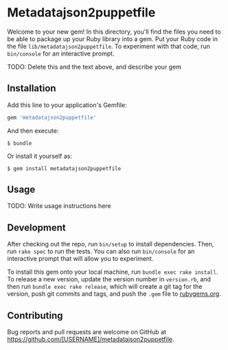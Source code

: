 # Metadatajson2puppetfile

Welcome to your new gem! In this directory, you'll find the files you need to be able to package up your Ruby library into a gem. Put your Ruby code in the file `lib/metadatajson2puppetfile`. To experiment with that code, run `bin/console` for an interactive prompt.

TODO: Delete this and the text above, and describe your gem

## Installation

Add this line to your application's Gemfile:

```ruby
gem 'metadatajson2puppetfile'
```

And then execute:

    $ bundle

Or install it yourself as:

    $ gem install metadatajson2puppetfile

## Usage

TODO: Write usage instructions here

## Development

After checking out the repo, run `bin/setup` to install dependencies. Then, run `rake spec` to run the tests. You can also run `bin/console` for an interactive prompt that will allow you to experiment.

To install this gem onto your local machine, run `bundle exec rake install`. To release a new version, update the version number in `version.rb`, and then run `bundle exec rake release`, which will create a git tag for the version, push git commits and tags, and push the `.gem` file to [rubygems.org](https://rubygems.org).

## Contributing

Bug reports and pull requests are welcome on GitHub at https://github.com/[USERNAME]/metadatajson2puppetfile.

